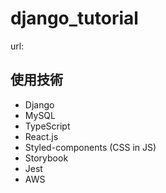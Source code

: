# django_tutorial
url:

## 使用技術
- Django
- MySQL
- TypeScript
- React.js
- Styled-components (CSS in JS)
- Storybook
- Jest
- AWS
